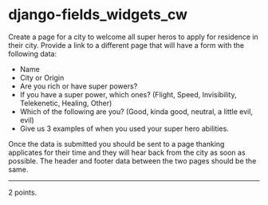 # django-fields_widgets_cw

Create a page for a city to welcome all super heros to apply for residence in their city. Provide a link to a different page that will have a form with the following data:
- Name
- City or Origin
- Are you rich or have super powers?
- If you have a super power, which ones? (Flight, Speed, Invisibility, Telekenetic, Healing, Other)
- Which of the following are you? (Good, kinda good, neutral, a little evil, evil)
- Give us 3 examples of when you used your super hero abilities.

Once the data is submitted you should be sent to a page thanking applicates for their time and they will hear back from the city as soon as possible. The header and footer data between the two pages should be the same.
<hr>
2 points.